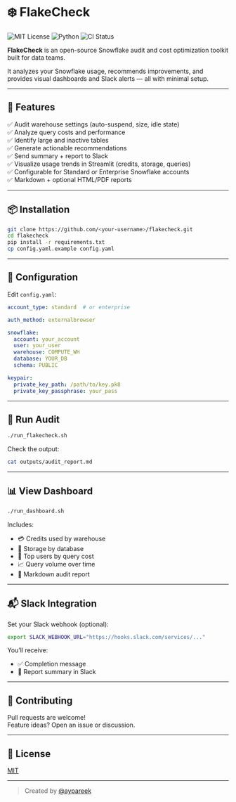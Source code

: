 # ❄️ FlakeCheck

![MIT License](https://img.shields.io/badge/license-MIT-blue.svg)
![Python](https://img.shields.io/badge/python-3.8+-blue.svg)
![CI Status](https://img.shields.io/github/actions/workflow/status/<your-username>/flakecheck/ci.yml?branch=main)

**FlakeCheck** is an open-source Snowflake audit and cost optimization toolkit built for data teams.

It analyzes your Snowflake usage, recommends improvements, and provides visual dashboards and Slack alerts — all with minimal setup.

---

## 🚀 Features

✅ Audit warehouse settings (auto-suspend, size, idle state)  
✅ Analyze query costs and performance  
✅ Identify large and inactive tables  
✅ Generate actionable recommendations  
✅ Send summary + report to Slack  
✅ Visualize usage trends in Streamlit (credits, storage, queries)  
✅ Configurable for Standard or Enterprise Snowflake accounts  
✅ Markdown + optional HTML/PDF reports  

---

## 📦 Installation

```bash
git clone https://github.com/<your-username>/flakecheck.git
cd flakecheck
pip install -r requirements.txt
cp config.yaml.example config.yaml
```

---

## 🔧 Configuration

Edit `config.yaml`:

```yaml
account_type: standard  # or enterprise

auth_method: externalbrowser

snowflake:
  account: your_account
  user: your_user
  warehouse: COMPUTE_WH
  database: YOUR_DB
  schema: PUBLIC

keypair:
  private_key_path: /path/to/key.pk8
  private_key_passphrase: your_pass
```

---

## 🧪 Run Audit

```bash
./run_flakecheck.sh
```

Check the output:

```bash
cat outputs/audit_report.md
```

---

## 📊 View Dashboard

```bash
./run_dashboard.sh
```

Includes:
- 💳 Credits used by warehouse
- 🧱 Storage by database
- 👤 Top users by query cost
- 📈 Query volume over time
- 📄 Markdown audit report

---

## 📬 Slack Integration

Set your Slack webhook (optional):

```bash
export SLACK_WEBHOOK_URL="https://hooks.slack.com/services/..."
```

You’ll receive:
- ✅ Completion message
- 📄 Report summary in Slack

---

## 🤝 Contributing

Pull requests are welcome!  
Feature ideas? Open an issue or discussion.

---

## 📄 License

[MIT](LICENSE)

---

> Created by [@aypareek](https://github.com/aypareek)

